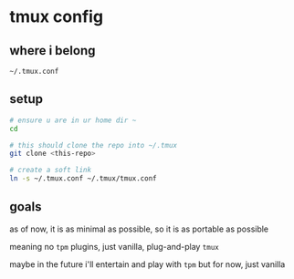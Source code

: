 # tmux config

## where i belong

`~/.tmux.conf`

## setup

```bash
# ensure u are in ur home dir ~
cd

# this should clone the repo into ~/.tmux
git clone <this-repo>

# create a soft link
ln -s ~/.tmux.conf ~/.tmux/tmux.conf
```

## goals

as of now, it is as minimal as possible, so it is as portable as possible

meaning no `tpm` plugins, just vanilla, plug-and-play `tmux`

maybe in the future i'll entertain and play with `tpm` but for now, just vanilla
